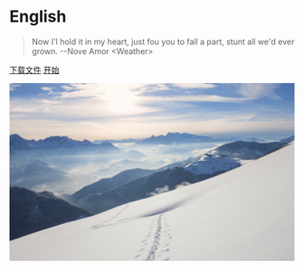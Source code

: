 # English

> Now I'l hold it in my heart, just fou you to fall a part, stunt all we'd ever grown. --Nove Amor \<Weather>

[下载文件](https://jq.qq.com/?_wv=1027&k=FM1DTRQT)
[开始](#英语)

![](./bg.jpg)